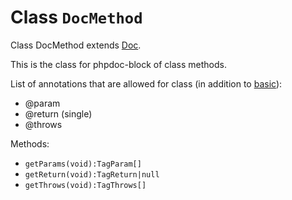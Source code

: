 # Class  `DocMethod`

Class DocMethod extends [Doc](Doc.md).

This is the class for phpdoc-block of class methods.

List of annotations that are allowed for class (in addition to [basic](Doc.md)):

* @param
* @return (single)
* @throws

Methods:

* `getParams(void):TagParam[]`
* `getReturn(void):TagReturn|null`
* `getThrows(void):TagThrows[]`
